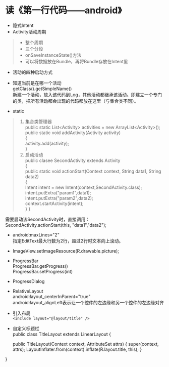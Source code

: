 # 读《第一行代码——android》



* 隐式Intent  
* Activity活动周期  
>+ 整个周期  
>+ 三个分段  
>+ onSaveInstanceState()方法  
>+ 可以将数据放在Bundle，再将Bundle存放在Intent里  

* 活动的四种启动方式  

* 知道当前是在哪一个活动  
getClass().getSimpleName()  
新建一个活动，放入该代码到Log，其他活动都继承该活动。即建立一个专门的类，把所有活动都会出现的代码都放在这里（与集合类不同）。  

* static  
>1. 集合类管理器  
	public static List<Activity\> activities = new ArrayList<Activity\>();  	
	public static void addActivity(Activity activity)  
	{  
	 activity.add(activity);  
	}
>2. 启动活动  
	public clasee SecondActivity extends Activity  
	{  
		public static void actionStart(Context context, String data1, String data2)  
		{  
			Intent intent = new Intent(context,SecondActivity.class);  
			intent.putExtra("param1",data1);  
			intent.putExtra("param2",data2);  
			context.startActivity(intent);  
		}
	}

需要启动该SecondActivity时，直接调用：  
SecondActivity.actionStart(this, "data1","data2");  


* android:maxLines="2"  
指定EditText最大行数为2行，超过2行时文本向上滚动。  

* ImageView.setImageResource(R.drawable.picture);  

* ProgressBar  
ProgressBar.getProgress()  
ProgressBar.setProgress(int)  

* ProgressDialog  

* RelativeLayout  
 android:layout_centerInParent="true"   
android:layout_alignLeft表示让一个控件的左边缘和另一个控件的左边缘对齐  

* 引入布局  
`<include layout="@layout/title" />`   


* 自定义标题栏  
public class TitleLayout extends LinearLayout { 
   
  public TitleLayout(Context context, AttributeSet attrs) { 
    super(context, attrs); 
    LayoutInflater.from(context).inflate(R.layout.title, this); 
  } 
 
} 

